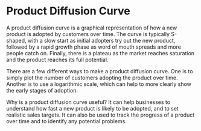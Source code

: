 # Product Diffusion Curve

A product diffusion curve is a graphical representation of how a new product is adopted by customers over time. The curve is typically S-shaped, with a slow start as initial adopters try out the new product, followed by a rapid growth phase as word of mouth spreads and more people catch on. Finally, there is a plateau as the market reaches saturation and the product reaches its full potential.

There are a few different ways to make a product diffusion curve. One is to simply plot the number of customers adopting the product over time. Another is to use a logarithmic scale, which can help to more clearly show the early stages of adoption.

Why is a product diffusion curve useful? It can help businesses to understand how fast a new product is likely to be adopted, and to set realistic sales targets. It can also be used to track the progress of a product over time and to identify any potential problems.
